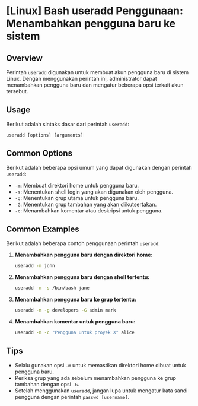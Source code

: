 # [Linux] Bash useradd Penggunaan: Menambahkan pengguna baru ke sistem

## Overview
Perintah `useradd` digunakan untuk membuat akun pengguna baru di sistem Linux. Dengan menggunakan perintah ini, administrator dapat menambahkan pengguna baru dan mengatur beberapa opsi terkait akun tersebut.

## Usage
Berikut adalah sintaks dasar dari perintah `useradd`:

```
useradd [options] [arguments]
```

## Common Options
Berikut adalah beberapa opsi umum yang dapat digunakan dengan perintah `useradd`:

- `-m`: Membuat direktori home untuk pengguna baru.
- `-s`: Menentukan shell login yang akan digunakan oleh pengguna.
- `-g`: Menentukan grup utama untuk pengguna baru.
- `-G`: Menentukan grup tambahan yang akan diikutsertakan.
- `-c`: Menambahkan komentar atau deskripsi untuk pengguna.

## Common Examples
Berikut adalah beberapa contoh penggunaan perintah `useradd`:

1. **Menambahkan pengguna baru dengan direktori home:**
   ```bash
   useradd -m john
   ```

2. **Menambahkan pengguna baru dengan shell tertentu:**
   ```bash
   useradd -m -s /bin/bash jane
   ```

3. **Menambahkan pengguna baru ke grup tertentu:**
   ```bash
   useradd -m -g developers -G admin mark
   ```

4. **Menambahkan komentar untuk pengguna baru:**
   ```bash
   useradd -m -c "Pengguna untuk proyek X" alice
   ```

## Tips
- Selalu gunakan opsi `-m` untuk memastikan direktori home dibuat untuk pengguna baru.
- Periksa grup yang ada sebelum menambahkan pengguna ke grup tambahan dengan opsi `-G`.
- Setelah menggunakan `useradd`, jangan lupa untuk mengatur kata sandi pengguna dengan perintah `passwd [username]`.